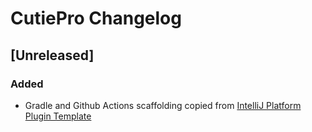 # CutiePro Changelog

## [Unreleased]
### Added
- Gradle and Github Actions scaffolding copied from [IntelliJ Platform Plugin Template](https://github.com/JetBrains/intellij-platform-plugin-template)
